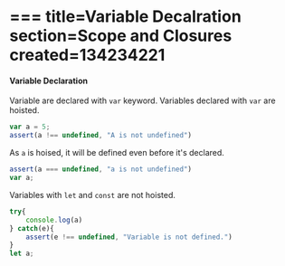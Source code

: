 ===
title=Variable Decalration
section=Scope and Closures
created=134234221
===

#### Variable Declaration

Variable are declared with `var` keyword. Variables declared with `var` are hoisted.

```javascript
var a = 5;
assert(a !== undefined, "A is not undefined")
```

As `a` is hoised, it will be defined even before it's declared.

```js
assert(a === undefined, "a is not undefined")
var a;
```

Variables with `let` and `const` are not hoisted.

```js
try{
    console.log(a)
} catch(e){
    assert(e !== undefined, "Variable is not defined.")
}
let a;
```